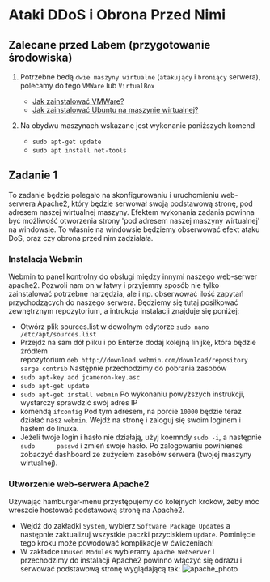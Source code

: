 # Ataki DDoS i Obrona Przed Nimi
## Zalecane przed Labem (przygotowanie środowiska)
1. Potrzebne bedą `dwie maszyny wirtualne` (`atakujący` i `broniący` serwera), polecamy do tego `VMWare` lub `VirtualBox`
   * [Jak zainstalować VMWare?](https://www.youtube.com/watch?v=PoNPBdKLZdk)
   * [Jak zainstalować Ubuntu na maszynie wirtualnej?](https://www.youtube.com/watch?v=NhlhJFKmzpk&t=261s)
     
2. Na obydwu maszynach wskazane jest wykonanie poniższych komend
   * `sudo apt-get update`
   * `sudo apt install net-tools`

## Zadanie 1
To zadanie będzie polegało na skonfigurowaniu i uruchomieniu web-serwera Apache2, który będzie serwował swoją podstawową stronę, pod adresem naszej wirtualnej maszyny. Efektem wykonania zadania powinna być możliwość otworzenia strony 'pod adresem naszej maszyny wirtualnej' na windowsie. To właśnie na windowsie będziemy obserwować efekt ataku DoS, oraz czy obrona przed nim zadziałała.

### Instalacja Webmin
Webmin to panel kontrolny do obsługi między innymi naszego web-serwer apache2. Pozwoli nam on w łatwy i przyjemny sposób nie tylko zainstalować potrzebne narzędzia, ale i np. obserwować ilość zapytań przychodzących do naszego serwera. Będziemy się tutaj posiłkować zewnętrznym repozytorium, a intrukcja instalacji znajduje się poniżej:
  * Otwórz plik sources.list w dowolnym edytorze `sudo nano /etc/apt/sources.list`
  * Przejdź na sam dół pliku i po Enterze dodaj kolejną linijkę, która będzie źródłem      
  repozytorium `deb http://download.webmin.com/download/repository sarge contrib`
Następnie przechodzimy do pobrania zasobów
  * `sudo apt-key add jcameron-key.asc`
  * `sudo apt-get update`
  * `sudo apt-get install webmin`
Po wykonaniu powyższych instrukcji, wystarczy sprawdzić swój adres IP
  * komendą `ifconfig`
Pod tym adresem, na porcie `10000` będzie teraz działać nasz `webmin`. Wejdź na stronę i zaloguj się swoim loginem i hasłem do linuxa.
  * Jeżeli twoje login i hasło nie działają, użyj koemndy `sudo -i`, a następnie `sudo      passwd` i zmień swoje hasło.
Po zalogowaniu powinieneś zobaczyć dashboard ze zużyciem zasobów serwera (twojej maszyny wirtualnej).
### Utworzenie web-serwera Apache2
Używając hamburger-menu przystępujemy do kolejnych kroków, żeby móc wreszcie hostować podstawową stronę na Apache2.
  * Wejdź do zakładki `System`, wybierz `Software Package Updates` a następnie zaktualizuj wszystkie paczki przyciskiem `Update`. Pominięcie tego kroku może powodować komplikacje w ćwiczeniach!
  * W zakładce `Unused Modules` wybieramy `Apache WebServer` i przechodzimy do instalacji
Apache2 powinno włączyć się odrazu i serwować podstawową stronę wyglądającą tak:
![apache_photo]([https://www.google.com/url?sa=i&url=https%3A%2F%2Fhelp.nextcloud.com%2Ft%2Fexisting-snap-install-now-just-shows-apache-default-page%2F32221&psig=AOvVaw1xk93HtCjpiLiURl_PmmEJ&ust=1704644758496000&source=images&cd=vfe&opi=89978449&ved=0CBIQjRxqFwoTCODEhd2WyYMDFQAAAAAdAAAAABAD](https://www.google.com/url?sa=i&url=https%3A%2F%2Fwww.linux.com%2Faudience%2Fdevops%2Fapache-ubuntu-linux-beginners%2F&psig=AOvVaw1xk93HtCjpiLiURl_PmmEJ&ust=1704644758496000&source=images&cd=vfe&opi=89978449&ved=0CBIQjRxqFwoTCODEhd2WyYMDFQAAAAAdAAAAABAI)https://www.google.com/url?sa=i&url=https%3A%2F%2Fwww.linux.com%2Faudience%2Fdevops%2Fapache-ubuntu-linux-beginners%2F&psig=AOvVaw1xk93HtCjpiLiURl_PmmEJ&ust=1704644758496000&source=images&cd=vfe&opi=89978449&ved=0CBIQjRxqFwoTCODEhd2WyYMDFQAAAAAdAAAAABAI)
